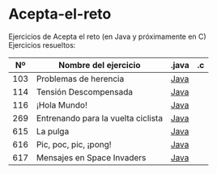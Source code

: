 # Acepta-el-reto
Ejercicios de Acepta el reto (en Java y próximamente en C)<br>
Ejercicios resueltos:

| Nº | Nombre del ejercicio | .java | .c |
|-------------|-------------|-------------|-------------|
| 103 | Problemas de herencia | [Java](https://github.com/cvcvrril/Acepta-el-reto/blob/main/ejercicios/Ej103.java)
| 114 | Tensión Descompensada | [Java](https://github.com/cvcvrril/Acepta-el-reto/blob/main/ejercicios/Ej114.java) |
| 116 | ¡Hola Mundo! | [Java](https://github.com/cvcvrril/Acepta-el-reto/blob/main/ejercicios/Ej116.java) |
| 269 | Entrenando para la vuelta ciclista | [Java](https://github.com/cvcvrril/Acepta-el-reto/blob/main/ejercicios/Ej269.java) |
| 615 | La pulga | [Java](https://github.com/cvcvrril/Acepta-el-reto/blob/main/ejercicios/Ej615.java) |
| 616 | Pic, poc, pic, ¡pong! | [Java](https://github.com/cvcvrril/Acepta-el-reto/blob/main/ejercicios/Ej616.java) |
| 617 | Mensajes en Space Invaders | [Java](https://github.com/cvcvrril/Acepta-el-reto/blob/main/ejercicios/Ej617.java) |
